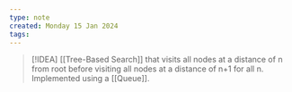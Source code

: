 ```yaml
---
type: note
created: Monday 15 Jan 2024
tags: 
---
```

> [!IDEA]
> [[Tree-Based Search]] that visits all nodes at a distance of n from root before visiting all nodes at a distance of n+1 for all n. Implemented using a [[Queue]].
> 

